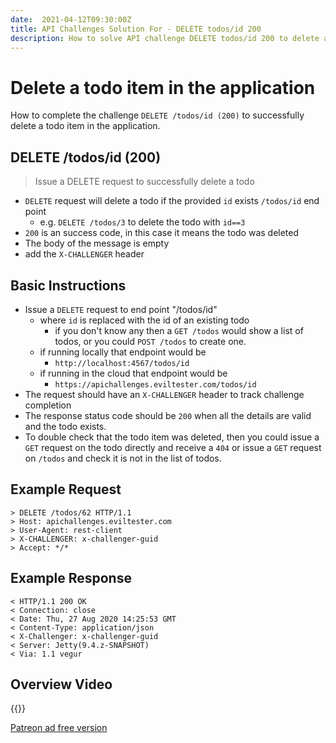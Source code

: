 ```yaml
---
date:  2021-04-12T09:30:00Z
title: API Challenges Solution For - DELETE todos/id 200
description: How to solve API challenge DELETE todos/id 200 to delete a todo in the application.
---
```


# Delete a todo item in the application

How to complete the challenge `DELETE /todos/id (200)` to successfully delete a todo item in the application.

## DELETE /todos/id (200)

> 	Issue a DELETE request to successfully delete a todo

- `DELETE` request will delete a todo if the provided `id` exists `/todos/id` end point
    - e.g. `DELETE /todos/3` to delete the todo with `id==3`
- `200` is an success code, in this case it means the todo was deleted
- The body of the message is empty
- add the `X-CHALLENGER` header


## Basic Instructions

- Issue a `DELETE` request to end point "/todos/id"
    - where `id` is replaced with the id of an existing todo
        - if you don't know any then a `GET /todos` would show a list of todos, or you could `POST /todos` to create one.
    - if running locally that endpoint would be
        - `http://localhost:4567/todos/id`
    - if running in the cloud that endpoint would be
        - `https://apichallenges.eviltester.com/todos/id`
- The request should have an `X-CHALLENGER` header to track challenge completion
- The response status code should be `200` when all the details are valid and the todo exists.
- To double check that the todo item was deleted, then you could issue a `GET` request on the todo directly and receive a `404` or issue a `GET` request on `/todos` and check it is not in the list of todos.

## Example Request

~~~~~~~~
> DELETE /todos/62 HTTP/1.1
> Host: apichallenges.eviltester.com
> User-Agent: rest-client
> X-CHALLENGER: x-challenger-guid
> Accept: */*
~~~~~~~~

## Example Response

~~~~~~~~
< HTTP/1.1 200 OK
< Connection: close
< Date: Thu, 27 Aug 2020 14:25:53 GMT
< Content-Type: application/json
< X-Challenger: x-challenger-guid
< Server: Jetty(9.4.z-SNAPSHOT)
< Via: 1.1 vegur
~~~~~~~~


## Overview Video

{{<youtube-embed key="6MXTkaXn9qU">}}

[Patreon ad free version](https://www.patreon.com/posts/49931699)




